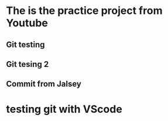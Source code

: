 # The is the practice project from Youtube
## Git testing
## Git tesing 2
## Commit from Jalsey

# testing git with VScode